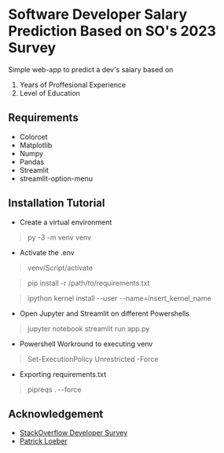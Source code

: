

# Software Developer Salary Prediction Based on SO's 2023 Survey 
Simple web-app to predict a dev's salary based on
 1. Years of Proffesional Experience
 2. Level of Education

## Requirements
* Colorcet
* Matplotlib
* Numpy
* Pandas
* Streamlit
* streamlit-option-menu

## Installation Tutorial
* Create a virtual environment
> py -3 -m venv venv
* Activate the .env
> venv/Script/activate

> pip install -r /path/to/requirements.txt

> ipython kernel install --user --name=insert_kernel_name

* Open Jupyter and Streamlit on different Powershells
>jupyter notebook
>streamlit run app.py

* Powershell Workround to executing venv
>Set-ExecutionPolicy Unrestricted -Force

* Exporting requirements.txt
>pipreqs . --force

  ## Acknowledgement

* [StackOverflow Developer Survey](https://survey.stackoverflow.co/)
* [Patrick Loeber](https://youtu.be/xl0N7tHiwlw?si=zRUFDqLsBo21_5wG)
